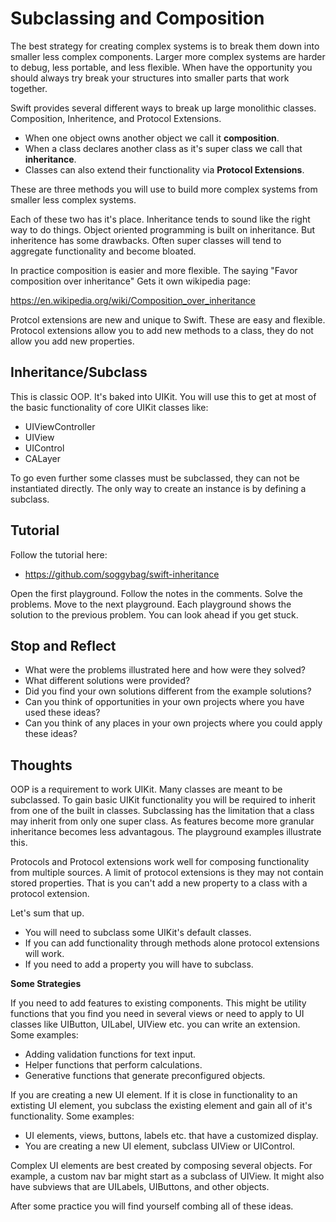# Subclassing and Composition

The best strategy for creating complex systems is to break them down into smaller less complex 
components. Larger more complex systems are harder to debug, less portable, and less flexible. 
When have the opportunity you should always try break your structures into smaller parts that 
work together. 

Swift provides several different ways to break up large monolithic classes. Composition, 
Inheritence, and Protocol Extensions. 

- When one object owns another object we call it **composition**. 
- When a class declares another class as it's super class we call that **inheritance**.
- Classes can also extend their functionality via **Protocol Extensions**.  

These are three methods you will use to build more complex systems from smaller
less complex systems.

Each of these two has it's place. Inheritance tends to sound like the right
way to do things. Object oriented programming is built on inheritance. But inheritence has 
some drawbacks. Often super classes will tend to aggregate functionality and become bloated. 

In practice composition is easier and more flexible. The saying "Favor composition over inheritance"
Gets it own wikipedia page:

https://en.wikipedia.org/wiki/Composition_over_inheritance

Protcol extensions are new and unique to Swift. These are easy and flexible. Protocol extensions 
allow you to add new methods to a class, they do not allow you add new properties. 

## Inheritance/Subclass

This is classic OOP. It's baked into UIKit. You will use this to get at most of the basic 
functionality of core UIKit classes like:

- UIViewController
- UIView
- UIControl
- CALayer

To go even further some classes must be subclassed, they can not be instantiated directly. The only
way to create an instance is by defining a subclass.

## Tutorial 

Follow the tutorial here: 

- https://github.com/soggybag/swift-inheritance

Open the first playground. Follow the notes in the comments. Solve the problems. Move to the next 
playground. Each playground shows the solution to the previous problem. You can look ahead if you 
get stuck. 

## Stop and Reflect 

- What were the problems illustrated here and how were they solved?
- What different solutions were provided? 
- Did you find your own solutions different from the example solutions? 
- Can you think of opportunities in your own projects where you have used these ideas? 
- Can you think of any places in your own projects where you could apply these ideas?

## Thoughts 

OOP is a requirement to work UIKit. Many classes are meant to be subclassed. To gain basic 
UIKit functionality you will be required to inherit from one of the built in classes. 
Subclassing has the limitation that a class may 
inherit from only one super class. As features become more granular inheritance becomes less 
advantagous. The playground examples illustrate this.

Protocols and Protocol extensions work well for composing functionality from multiple 
sources. A limit of protocol extensions is they may not contain stored properties. That is you 
can't add a new property to a class with a protocol extension. 

Let's sum that up. 

- You will need to subclass some UIKit's default classes. 
- If you can add functionality through methods alone protocol extensions will work. 
- If you need to add a property you will have to subclass. 

**Some Strategies**

If you need to add features to existing components. This might be utility functions that you find 
you need in several views or need to apply to UI classes like  UIButton, UILabel, UIView etc. 
you can write an extension. Some examples: 

- Adding validation functions for text input. 
- Helper functions that perform calculations. 
- Generative functions that generate preconfigured objects. 

If you are creating a new UI element. If it is close in functionality to an extisting UI element, 
you subclass the existing element and gain all of it's functionality. Some examples: 

- UI elements, views, buttons, labels etc. that have a customized display. 
- You are creating a new UI element, subclass UIView or UIControl. 

Complex UI elements are best created by composing several objects. For example, a custom 
nav bar might start as a subclass of UIView. It might also have subviews that are UILabels, 
UIButtons, and other objects. 

After some practice you will find yourself combing all of these ideas. 


